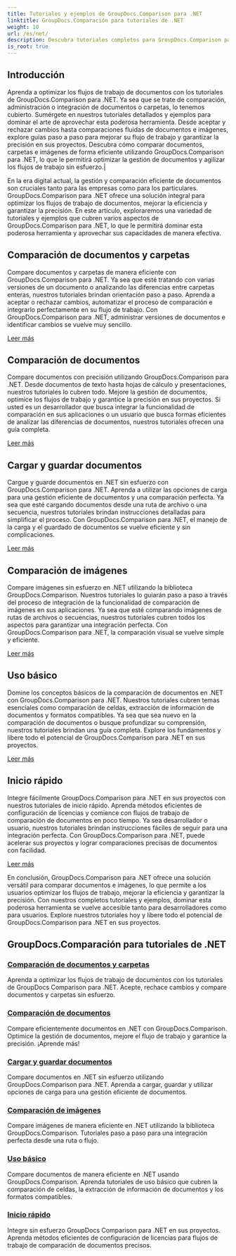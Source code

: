 ```yaml
---
title: Tutoriales y ejemplos de GroupDocs.Comparison para .NET
linktitle: GroupDocs.Comparación para tutoriales de .NET
weight: 10
url: /es/net/
description: Descubra tutoriales completos para GroupDocs.Comparison para .NET, que facilitan la comparación, administración e integración eficiente de documentos y carpetas sin esfuerzo.
is_root: true
---
```

## Introducción

Aprenda a optimizar los flujos de trabajo de documentos con los tutoriales de GroupDocs.Comparison para .NET. Ya sea que se trate de comparación, administración o integración de documentos o carpetas, lo tenemos cubierto. Sumérgete en nuestros tutoriales detallados y ejemplos para dominar el arte de aprovechar esta poderosa herramienta. Desde aceptar y rechazar cambios hasta comparaciones fluidas de documentos e imágenes, explore guías paso a paso para mejorar su flujo de trabajo y garantizar la precisión en sus proyectos. Descubra cómo comparar documentos, carpetas e imágenes de forma eficiente utilizando GroupDocs.Comparison para .NET, lo que le permitirá optimizar la gestión de documentos y agilizar los flujos de trabajo sin esfuerzo.|

En la era digital actual, la gestión y comparación eficiente de documentos son cruciales tanto para las empresas como para los particulares. GroupDocs.Comparison para .NET ofrece una solución integral para optimizar los flujos de trabajo de documentos, mejorar la eficiencia y garantizar la precisión. En este artículo, exploraremos una variedad de tutoriales y ejemplos que cubren varios aspectos de GroupDocs.Comparison para .NET, lo que le permitirá dominar esta poderosa herramienta y aprovechar sus capacidades de manera efectiva.

## Comparación de documentos y carpetas

Compare documentos y carpetas de manera eficiente con GroupDocs.Comparison para .NET. Ya sea que esté tratando con varias versiones de un documento o analizando las diferencias entre carpetas enteras, nuestros tutoriales brindan orientación paso a paso. Aprenda a aceptar o rechazar cambios, automatizar el proceso de comparación e integrarlo perfectamente en su flujo de trabajo. Con GroupDocs.Comparison para .NET, administrar versiones de documentos e identificar cambios se vuelve muy sencillo.

[Leer más](./documents-and-folder-comparison/)

## Comparación de documentos

Compare documentos con precisión utilizando GroupDocs.Comparison para .NET. Desde documentos de texto hasta hojas de cálculo y presentaciones, nuestros tutoriales lo cubren todo. Mejore la gestión de documentos, optimice los flujos de trabajo y garantice la precisión en sus proyectos. Si usted es un desarrollador que busca integrar la funcionalidad de comparación en sus aplicaciones o un usuario que busca formas eficientes de analizar las diferencias de documentos, nuestros tutoriales ofrecen una guía completa.

[Leer más](./document-comparison/)

## Cargar y guardar documentos

Cargue y guarde documentos en .NET sin esfuerzo con GroupDocs.Comparison para .NET. Aprenda a utilizar las opciones de carga para una gestión eficiente de documentos y una comparación perfecta. Ya sea que esté cargando documentos desde una ruta de archivo o una secuencia, nuestros tutoriales brindan instrucciones detalladas para simplificar el proceso. Con GroupDocs.Comparison para .NET, el manejo de la carga y el guardado de documentos se vuelve eficiente y sin complicaciones.

[Leer más](./loading-and-saving-documents/)

## Comparación de imágenes

Compare imágenes sin esfuerzo en .NET utilizando la biblioteca GroupDocs.Comparison. Nuestros tutoriales lo guiarán paso a paso a través del proceso de integración de la funcionalidad de comparación de imágenes en sus aplicaciones. Ya sea que esté comparando imágenes de rutas de archivos o secuencias, nuestros tutoriales cubren todos los aspectos para garantizar una integración perfecta. Con GroupDocs.Comparison para .NET, la comparación visual se vuelve simple y eficiente.

[Leer más](./image-comparison/)

## Uso básico 

Domine los conceptos básicos de la comparación de documentos en .NET con GroupDocs.Comparison para .NET. Nuestros tutoriales cubren temas esenciales como comparación de celdas, extracción de información de documentos y formatos compatibles. Ya sea que sea nuevo en la comparación de documentos o busque profundizar su comprensión, nuestros tutoriales brindan una guía completa. Explore los fundamentos y libere todo el potencial de GroupDocs.Comparison para .NET en sus proyectos.

[Leer más](./basic-usage/)

## Inicio rápido 

Integre fácilmente GroupDocs.Comparison para .NET en sus proyectos con nuestros tutoriales de inicio rápido. Aprenda métodos eficientes de configuración de licencias y comience con flujos de trabajo de comparación de documentos en poco tiempo. Ya sea desarrollador o usuario, nuestros tutoriales brindan instrucciones fáciles de seguir para una integración perfecta. Con GroupDocs.Comparison para .NET, puede acelerar sus proyectos y lograr comparaciones precisas de documentos con facilidad.

[Leer más](./quick-start/)

En conclusión, GroupDocs.Comparison para .NET ofrece una solución versátil para comparar documentos e imágenes, lo que permite a los usuarios optimizar los flujos de trabajo, mejorar la eficiencia y garantizar la precisión. Con nuestros completos tutoriales y ejemplos, dominar esta poderosa herramienta se vuelve accesible tanto para desarrolladores como para usuarios. Explore nuestros tutoriales hoy y libere todo el potencial de GroupDocs.Comparison para .NET en sus proyectos.
## GroupDocs.Comparación para tutoriales de .NET 
### [Comparación de documentos y carpetas](./documents-and-folder-comparison/)
Aprenda a optimizar los flujos de trabajo de documentos con los tutoriales de GroupDocs Comparison para .NET. Acepte, rechace cambios y compare documentos y carpetas sin esfuerzo.
### [Comparación de documentos](./document-comparison/)
Compare eficientemente documentos en .NET con GroupDocs.Comparison. Optimice la gestión de documentos, mejore el flujo de trabajo y garantice la precisión. ¡Aprende más!
### [Cargar y guardar documentos](./loading-and-saving-documents/)
Compare documentos en .NET sin esfuerzo utilizando GroupDocs.Comparison para .NET. Aprenda a cargar, guardar y utilizar opciones de carga para una gestión eficiente de documentos.
### [Comparación de imágenes](./image-comparison/)
Compare imágenes de manera eficiente en .NET utilizando la biblioteca GroupDocs.Comparison. Tutoriales paso a paso para una integración perfecta desde una ruta o flujo.
### [Uso básico](./basic-usage/)
Compare documentos de manera eficiente en .NET usando GroupDocs.Comparison. Aprenda tutoriales de uso básico que cubren la comparación de celdas, la extracción de información de documentos y los formatos compatibles.
### [Inicio rápido](./quick-start/)
Integre sin esfuerzo GroupDocs Comparison para .NET en sus proyectos. Aprenda métodos eficientes de configuración de licencias para flujos de trabajo de comparación de documentos precisos.